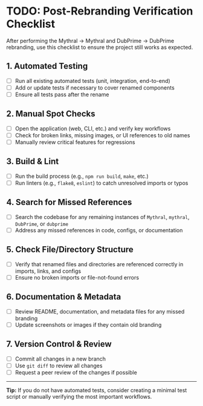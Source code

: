 # TODO: Post-Rebranding Verification Checklist

After performing the Mythral → Mythral and DubPrime → DubPrime rebranding, use this checklist to ensure the project still works as expected.

## 1. Automated Testing
- [ ] Run all existing automated tests (unit, integration, end-to-end)
- [ ] Add or update tests if necessary to cover renamed components
- [ ] Ensure all tests pass after the rename

## 2. Manual Spot Checks
- [ ] Open the application (web, CLI, etc.) and verify key workflows
- [ ] Check for broken links, missing images, or UI references to old names
- [ ] Manually review critical features for regressions

## 3. Build & Lint
- [ ] Run the build process (e.g., `npm run build`, `make`, etc.)
- [ ] Run linters (e.g., `flake8`, `eslint`) to catch unresolved imports or typos

## 4. Search for Missed References
- [ ] Search the codebase for any remaining instances of `Mythral`, `mythral`, `DubPrime`, or `dubprime`
- [ ] Address any missed references in code, configs, or documentation

## 5. Check File/Directory Structure
- [ ] Verify that renamed files and directories are referenced correctly in imports, links, and configs
- [ ] Ensure no broken imports or file-not-found errors

## 6. Documentation & Metadata
- [ ] Review README, documentation, and metadata files for any missed branding
- [ ] Update screenshots or images if they contain old branding

## 7. Version Control & Review
- [ ] Commit all changes in a new branch
- [ ] Use `git diff` to review all changes
- [ ] Request a peer review of the changes if possible

---

**Tip:** If you do not have automated tests, consider creating a minimal test script or manually verifying the most important workflows. 